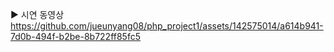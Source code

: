 
▶ 시연 동영상
https://github.com/jueunyang08/php_project1/assets/142575014/a614b941-7d0b-494f-b2be-8b722ff85fc5

